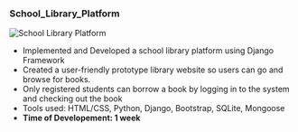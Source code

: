 ### School_Library_Platform
![School Library Platform](https://i.imgur.com/APQz8BH.png)
* Implemented and Developed a school library platform using Django Framework
* Created a user-friendly prototype library website so users can go and browse for books.
* Only registered students can borrow a book by logging in to the system and checking out the book
* Tools used: HTML/CSS, Python, Django, Bootstrap, SQLite, Mongoose
* **Time of Developement: 1 week**
